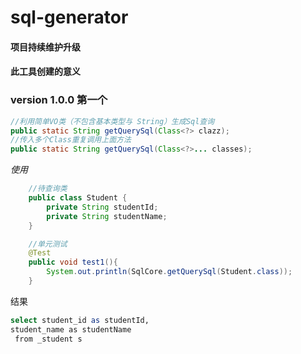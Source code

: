 # sql-generator

#### 项目持续维护升级
#### 此工具创建的意义




### version 1.0.0   第一个
```java
//利用简单VO类（不包含基本类型与 String）生成Sql查询
public static String getQuerySql(Class<?> clazz); 
//传入多个Class重复调用上面方法
public static String getQuerySql(Class<?>... classes); 
```
*使用*
```java
    //待查询类
    public class Student {
        private String studentId;
        private String studentName;
    }

    //单元测试
    @Test
    public void test1(){
        System.out.println(SqlCore.getQuerySql(Student.class));
    }
```

结果
```bash
select student_id as studentId,
student_name as studentName
 from _student s
```

